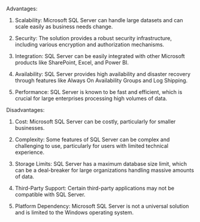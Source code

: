 Advantages:
1. Scalability: Microsoft SQL Server can handle large datasets and can scale easily as business needs change.

2. Security: The solution provides a robust security infrastructure, including various encryption and authorization mechanisms.

3. Integration: SQL Server can be easily integrated with other Microsoft products like SharePoint, Excel, and Power BI. 

4. Availability: SQL Server provides high availability and disaster recovery through features like Always On Availability Groups and Log Shipping.

5. Performance: SQL Server is known to be fast and efficient, which is crucial for large enterprises processing high volumes of data.

Disadvantages:
1. Cost: Microsoft SQL Server can be costly, particularly for smaller businesses. 

2. Complexity: Some features of SQL Server can be complex and challenging to use, particularly for users with limited technical experience.

3. Storage Limits: SQL Server has a maximum database size limit, which can be a deal-breaker for large organizations handling massive amounts of data.

4. Third-Party Support: Certain third-party applications may not be compatible with SQL Server. 

5. Platform Dependency: Microsoft SQL Server is not a universal solution and is limited to the Windows operating system.
